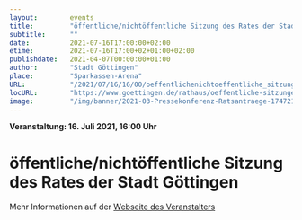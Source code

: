 ```yaml
---
layout:        events
title:         "öffentliche/nichtöffentliche Sitzung des Rates der Stadt Göttingen"
subtitle:      ""
date:          2021-07-16T17:00:00+02:00
etime:         2021-07-16T17:00+02+01:00+02:00
publishdate:   2021-04-07T00:00:00+01:00
author:        "Stadt Göttingen"
place:         "Sparkassen-Arena"
URL:           "/2021/07/16/16/00/oeffentlichenichtoeffentliche_sitzung_des_rates_der_stadt_goettingen"
locURL:        "https://www.goettingen.de/rathaus/oeffentliche-sitzungen.html"
image:         "/img/banner/2021-03-Pressekonferenz-Ratsantraege-174721.png"
---
```


**Veranstaltung: 16. Juli 2021, 16:00 Uhr**

öffentliche/nichtöffentliche Sitzung des Rates der Stadt Göttingen
===========



Mehr Informationen auf der [Webseite des Veranstalters](https://www.goettingen.de/rathaus/oeffentliche-sitzungen.html)
